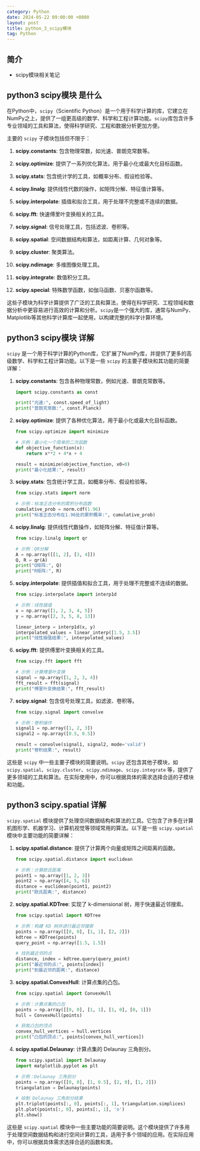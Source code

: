 ```yaml
---
category: Python
date: 2024-05-22 09:00:00 +0800
layout: post
title: python_3_scipy模块
tag: Python
---
```

## 简介

+ scipy模块相关笔记

## python3 scipy模块 是什么

在Python中，`scipy`（Scientific Python）是一个用于科学计算的库，它建立在NumPy之上，提供了一组更高级的数学、科学和工程计算功能。`scipy`库包含许多专业领域的工具和算法，使得科学研究、工程和数据分析更加方便。

主要的 `scipy` 子模块包括但不限于：

1. **scipy.constants**: 包含物理常数，如光速、普朗克常数等。

2. **scipy.optimize**: 提供了一系列优化算法，用于最小化或最大化目标函数。

3. **scipy.stats**: 包含统计学的工具，如概率分布、假设检验等。

4. **scipy.linalg**: 提供线性代数的操作，如矩阵分解、特征值计算等。

5. **scipy.interpolate**: 插值和拟合工具，用于处理不完整或不连续的数据。

6. **scipy.fft**: 快速傅里叶变换相关的工具。

7. **scipy.signal**: 信号处理工具，包括滤波、卷积等。

8. **scipy.spatial**: 空间数据结构和算法，如距离计算、几何对象等。

9. **scipy.cluster**: 聚类算法。

10. **scipy.ndimage**: 多维图像处理工具。

11. **scipy.integrate**: 数值积分工具。

12. **scipy.special**: 特殊数学函数，如伽马函数、贝塞尔函数等。

这些子模块为科学计算提供了广泛的工具和算法，使得在科学研究、工程领域和数据分析中更容易进行高效的计算和分析。`scipy`是一个强大的库，通常与NumPy、Matplotlib等其他科学计算库一起使用，以构建完整的科学计算环境。

## python3 scipy模块 详解

`scipy` 是一个用于科学计算的Python库，它扩展了NumPy库，并提供了更多的高级数学、科学和工程计算功能。以下是一些 `scipy` 的主要子模块和其功能的简要详解：

1. **scipy.constants**: 包含各种物理常数，例如光速、普朗克常数等。

   ```python
   import scipy.constants as const

   print("光速:", const.speed_of_light)
   print("普朗克常数:", const.Planck)
   ```

2. **scipy.optimize**: 提供了各种优化算法，用于最小化或最大化目标函数。

   ```python
   from scipy.optimize import minimize

   # 示例：最小化一个简单的二次函数
   def objective_function(x):
       return x**2 + 4*x + 4

   result = minimize(objective_function, x0=0)
   print("最小化结果:", result)
   ```

3. **scipy.stats**: 包含统计学工具，如概率分布、假设检验等。

   ```python
   from scipy.stats import norm

   # 示例：标准正态分布的累积分布函数
   cumulative_prob = norm.cdf(1.96)
   print("标准正态分布在1.96处的累积概率:", cumulative_prob)
   ```

4. **scipy.linalg**: 提供线性代数操作，如矩阵分解、特征值计算等。

   ```python
   from scipy.linalg import qr

   # 示例：QR分解
   A = np.array([[1, 2], [3, 4]])
   Q, R = qr(A)
   print("Q矩阵:", Q)
   print("R矩阵:", R)
   ```

5. **scipy.interpolate**: 提供插值和拟合工具，用于处理不完整或不连续的数据。

   ```python
   from scipy.interpolate import interp1d

   # 示例：线性插值
   x = np.array([1, 2, 3, 4, 5])
   y = np.array([2, 3, 5, 8, 13])

   linear_interp = interp1d(x, y)
   interpolated_values = linear_interp([1.5, 3.5])
   print("线性插值结果:", interpolated_values)
   ```

6. **scipy.fft**: 提供傅里叶变换相关的工具。

   ```python
   from scipy.fft import fft

   # 示例：计算傅里叶变换
   signal = np.array([1, 2, 3, 4])
   fft_result = fft(signal)
   print("傅里叶变换结果:", fft_result)
   ```

7. **scipy.signal**: 包含信号处理工具，如滤波、卷积等。

   ```python
   from scipy.signal import convolve

   # 示例：卷积操作
   signal1 = np.array([1, 2, 3])
   signal2 = np.array([0.5, 0.5])

   result = convolve(signal1, signal2, mode='valid')
   print("卷积结果:", result)
   ```

这些是 `scipy` 中一些主要子模块的简要说明。`scipy` 还包含其他子模块，如 `scipy.spatial`、`scipy.cluster`、`scipy.ndimage`、`scipy.integrate` 等，提供了更多领域的工具和算法。在实际使用中，你可以根据具体的需求选择合适的子模块和功能。

## python3 scipy.spatial 详解

`scipy.spatial` 模块提供了处理空间数据结构和算法的工具。它包含了许多在计算机图形学、机器学习、计算机视觉等领域常用的算法。以下是一些 `scipy.spatial` 模块中主要功能的简要详解：

1. **scipy.spatial.distance**: 提供了计算两个向量或矩阵之间距离的函数。

   ```python
   from scipy.spatial.distance import euclidean

   # 示例：计算欧氏距离
   point1 = np.array([1, 2, 3])
   point2 = np.array([4, 5, 6])
   distance = euclidean(point1, point2)
   print("欧氏距离:", distance)
   ```

2. **scipy.spatial.KDTree**: 实现了 k-dimensional 树，用于快速最近邻搜索。

   ```python
   from scipy.spatial import KDTree

   # 示例：构建 KD 树并进行最近邻搜索
   points = np.array([[0, 0], [1, 1], [2, 2]])
   kdtree = KDTree(points)
   query_point = np.array([1.5, 1.5])

   # 找到最近邻的点
   distance, index = kdtree.query(query_point)
   print("最近邻的点:", points[index])
   print("到最近邻的距离:", distance)
   ```

3. **scipy.spatial.ConvexHull**: 计算点集的凸包。

   ```python
   from scipy.spatial import ConvexHull

   # 示例：计算点集的凸包
   points = np.array([[0, 0], [1, 1], [1, 0], [0, 1]])
   hull = ConvexHull(points)

   # 获取凸包的顶点
   convex_hull_vertices = hull.vertices
   print("凸包的顶点:", points[convex_hull_vertices])
   ```

4. **scipy.spatial.Delaunay**: 计算点集的 Delaunay 三角剖分。

   ```python
   from scipy.spatial import Delaunay
   import matplotlib.pyplot as plt

   # 示例：Delaunay 三角剖分
   points = np.array([[0, 0], [1, 0.5], [2, 0], [1, 2]])
   triangulation = Delaunay(points)

   # 绘制 Delaunay 三角剖分结果
   plt.triplot(points[:, 0], points[:, 1], triangulation.simplices)
   plt.plot(points[:, 0], points[:, 1], 'o')
   plt.show()
   ```

这些是 `scipy.spatial` 模块中一些主要功能的简要说明。这个模块提供了许多用于处理空间数据结构和进行空间计算的工具，适用于多个领域的应用。在实际应用中，你可以根据具体需求选择合适的函数和类。